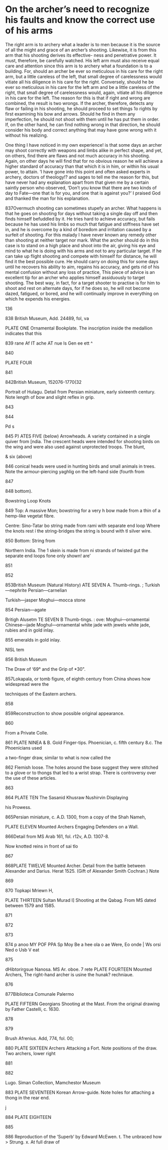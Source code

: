 # On the archer’s need to recognize his faults and know the correct use of his arms

The right arm is to archery what a leader is to men because it is the source of
all the might and grace of an archer’s shooting. Likewise, it is from this arm
that his shooting derives its effective- ness and penetrative power. It must,
therefore, be carefully watched. His left arm must also receive equal care and
attention since this arm is to archery what a foundation is to a building.  For,
should an archer be ever so meticulous in his care for the right arm, but a
little careless of the left, that small degree of carelessness would vitiate all
his diligence in his care for the right.  Conversely, should he be ever so
meticulous in his care for the left arm and be a little careless of the right,
that small degree of carelessness would, again, vitiate all his diligence in his
care for the left. The reason for this is that if right and wrong are combined,
the result is two wrongs. If the archer, therefore, detects any flaw or failing
in his shooting, he should proceed to set things 1o rights by first examining
his bow and arrows. Should he find in them any imperfection, he should not shoot
with them until he has put them in order. If, on the other hand, he can find
nothing wrong in that direction, he should consider his body and correct
anything that may have gone wrong with it without his realizing.

One thing I have noticed in my own experience! is that some days an archer may
shoot correctly with weapons and limbs alike in perfect shape, and yet, on
others, find there are flaws and not much accuracy in his shooting. Again, on
other days he will find that for no obvious reason he will achieve a higher
standard of accuracy than that which it is in him, or within his usual power, to
attain. ‘I have gone into this point and often asked experts in archery, doctors
of theology!? and sages to tell me the reason for this, but have never had any
explanation apart from that given me by a certain saintly person who observed,
‘Don’t you know that there are two kinds of day to Fate—one that is for you, and
one that is against you?’ I praised God and thanked the man for his explanation.

837Overmuch shooting can sometimes stupefy an archer. What happens is that he goes
on shooting for days without taking a single day off and then finds himself
befuddled by it. He tries hard to achieve accuracy, but fails because he has
used his limbs so much that fatigue and stiffness have set in, and he is
overcome by a kind of boredom and irritation caused by a surfeit of shooting.
For this malady I have never known any remedy other than shooting at neither
target nor mark.  What the archer should do in this case is to stand on a high
place and shoot into the air, giving his eye and mind to what he is doing with
his arms and not to any particular target. If he can take up flight shooting and
compete with himself for distance, he will find it the best possible cure.  He
should carry on doing this for some days until he recovers his ability to aim,
regains his accuracy, and gets rid of his mental confusion without any loss of
practice, This piece of advice is an excellent tip for an archer who applies
himself assiduously to target shooting. The best way, in fact, for a target
shooter to practise is for him to shoot and rest on alternate days, for if he
does so, he will not become dazed, fatigued, or bored, and he will continually
improve in everything on which he expends his energies.


136

838
British Museum, Add. 24489, fol, va


PLATE ONE Ornamental Bookplate.  The inscription inside the medallion indicates
that this

839
rane Af IT ache AT nue ls Gen ee ett ^



840

PLATE FOUR

841



842British Museum, 152076-1770(32


Portrait of Hulagu.  Detail from Persian miniature, early sixteenth century.
Note length of bow and slight reflex in grip.

843



844


Pd s

845
P) ATES FIVE (below) Arrowheads.  A variety contained in a single quiver from
[ndia. The crescent heads were intended for shooting birds on the wing and were
also used against unprotected troops. The blunt,


& six (above)

846
conical heads were used in hunting birds and small animals in trees.  Note the
armour-piercing yaghlig on the left-hand side (fourth from



847



848
bottom).


Bowstring Loop Knots

849
Top: A massive Mon; bowstring for a very h bow made from a thin of a hemp-like
vegetat fibre.


Centre: Sino-Tatar bo string made from rami with separate end loop Where the
knots rest í the string-bridges the string is bound with tl silver wire.

850
Bottom: String from

Northern India. The 1 skein is made from ni strands of twisted gut the separate
end loops fone only shown! are’

851



852



853British Museum (Natural History) ATE SEVEN A. Thumb-rings.  ; Turkish—nephrite
Persian—carnelian


Turkish—jasper Moghui—mocca stone

854
Persian—agate


Britigh Alusetm TE SEVEN B Thumb-tings. : ove: Moghui—ornamentai Chinese—jade
Moghul—ornamental white jade with jewels white jade, rubies and in gold inlay.

855
emeralds in gold inlay.


NISL tem

856
British Museum


The Draw of ‘69° and the Grip of *30".

857Lokapala, or tomb figure, of eighth century from China shows how widespread were
the


techniques of the Eastern archers.

858



859Reconstruction to show possible original appearance.



860

From a Private Colle.

861
PLATE NINEA & B. Gold Finger-tips.  Phoenician, c. fifth century 8.c. The
Phoenicians used


a two-finger draw, similar to what is now called the

862
Flemish loose. The holes around the base suggest they were stitched to a glove
or to thongs that led to a wrist strap. There is controversy over the use of
these articles.



863



864
PLATE TEN The Sasanid Khusraw Nushirvin Displaying

his Prowess.

865Persian miniature, c. A.D. 1300, from a copy of the Shah Nameh,


PLATE ELEVEN Mounted Archers Engaging Defenders on a Wall.

866Detail from MS Arab 161, fol. r12v, A.D. 1307-8.

Now knotted reins in front of sai tlo

867



868PLATE TWELVE Mounted Archer.  Detail from the battle between Alexander and
Darius.  Herat 1525. (Gift of Alexander Smith Cochran.) Note



869



870
Topkapi Mriewn H,


PLATE THIRTEEN Sultan Murad I] Shooting at the Qabag.  From MS dated between
1579 and 1585.

871



872



873



874
p anoo MY POF PPA Sp Moy Be a hee ola o ae Were, Eo onde | Ws orsi Ned o Usb V
eat



875

dHibtorirgsue Nanosa. MS Ar. oboe. 7 rete PLATE FOURTEEN Mounted Archers, The
right-hand archer is usine the hunak? rechniaue.

876



877Biblioteca Comunale Palermo


PLATE FIFTERN Georgians Shooting at the Mast.  From the original drawing by
Father Castelli, c. 1630.

878



879


Brush Afrenius. Add, 774, fol. 00;

880
PLATE SIXTEEN Archers Attacking a Fort.  Note positions of the draw. Two
archers, lower right



881



882

Lugo. Siman Collection, Mamchestor Museum

883
PLATE SEVENTEEN Korean Arrow-guide.  Note holes for attaching a thong in the
rear end.


j

884
PLATE EIGHTEEN



885



886
Reproduction of the ‘Superb’ by Edward McEwen.  t. The unbraced how >
Strung. x. At full draw of
